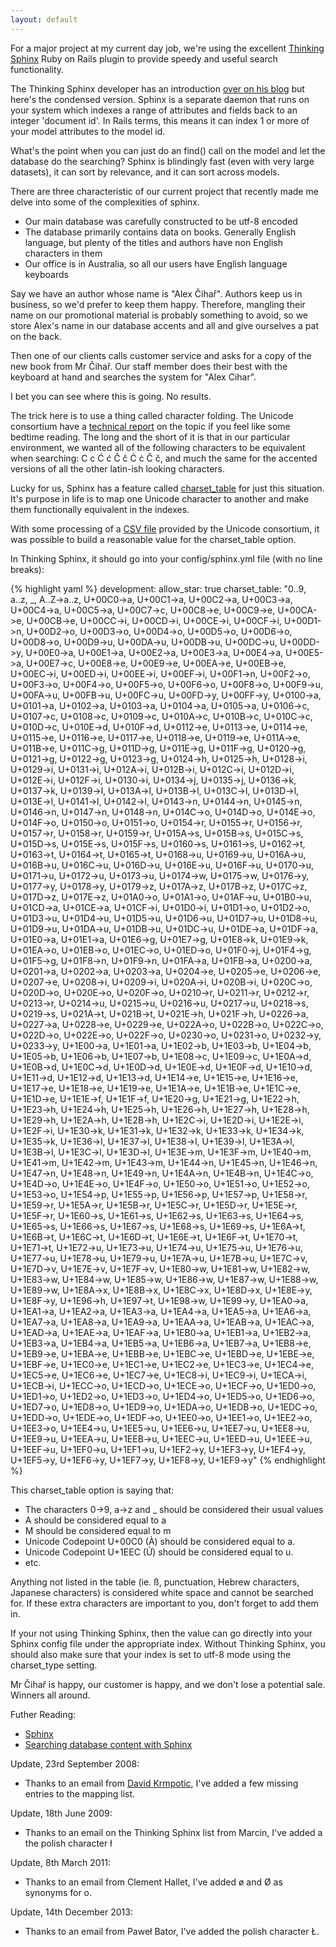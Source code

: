 ```yaml
---
layout: default
---
```

For a major project at my current day job, we're using the excellent [Thinking
Sphinx](http://ts.freelancing-gods.com) Ruby on Rails plugin to provide speedy
and useful search functionality.

The Thinking Sphinx developer has an introduction [over on his
blog](http://freelancing-gods.com/posts/sphinx_a_primer) but here's the
condensed version. Sphinx is a separate daemon that runs on your system which
indexes a range of attributes and fields back to an integer 'document id'. In
Rails terms, this means it can index 1 or more of your model attributes to the
model id.

What's the point when you can just do an find() call on the model and let the
database do the searching? Sphinx is blindingly fast (even with very large
datasets), it can sort by relevance, and it can sort across models.

There are three characteristic of our current project that recently made me
delve into some of the complexities of sphinx.


- Our main database was carefully constructed to be utf-8 encoded
- The database primarily contains data on books. Generally English language, but plenty of the titles and authors have non English characters in them
- Our office is in Australia, so all our users have English language keyboards


Say we have an author whose name is "Alex Čihař". Authors keep us in business,
so we'd prefer to keep them happy. Therefore, mangling their name on our
promotional material is probably something to avoid, so we store Alex's name in
our database accents and all and give ourselves a pat on the back.

Then one of our clients calls customer service and asks for a copy of the new
book from Mr Čihař. Our staff member does their best with the keyboard at hand
and searches the system for "Alex Cihar".

I bet you can see where this is going. No results.

The trick here is to use a thing called character folding. The Unicode
consortium have a [technical report](http://unicode.org/reports/tr30/) on the
topic if you feel like some bedtime reading. The long and the short of it is that
in our particular environment, we wanted all of the following characters to be
equivalent when searching: C c Ć ć Ĉ ĉ Ċ ċ Č č, and much the same for the
accented versions of all the other latin-ish looking characters.

Lucky for us, Sphinx has a feature called
[charset_table](http://www.sphinxsearch.com/doc.html#conf-charset-table) for
just this situation. It's purpose in life is to map one Unicode character to
another and make them functionally equivalent in the indexes.

With some processing of a [CSV
file](http://www.unicode.org/Public/UNIDATA/UnicodeData.txt) provided by the
Unicode consortium, it was possible to build a reasonable value for the
charset_table option.

In Thinking Sphinx, it should go into your config/sphinx.yml file (with no line
breaks):

{% highlight yaml %}
    development:
      allow_star: true
      charset_table: "0..9, a..z, _, A..Z->a..z, U+00C0->a, U+00C1->a,
        U+00C2->a, U+00C3->a, U+00C4->a, U+00C5->a, U+00C7->c, U+00C8->e,
        U+00C9->e, U+00CA->e, U+00CB->e, U+00CC->i, U+00CD->i, U+00CE->i,
        U+00CF->i, U+00D1->n, U+00D2->o, U+00D3->o, U+00D4->o, U+00D5->o,
        U+00D6->o, U+00D8->o, U+00D9->u, U+00DA->u, U+00DB->u, U+00DC->u,
        U+00DD->y, U+00E0->a, U+00E1->a, U+00E2->a, U+00E3->a, U+00E4->a,
        U+00E5->a, U+00E7->c, U+00E8->e, U+00E9->e, U+00EA->e, U+00EB->e,
        U+00EC->i, U+00ED->i, U+00EE->i, U+00EF->i, U+00F1->n, U+00F2->o,
        U+00F3->o, U+00F4->o, U+00F5->o, U+00F6->o, U+00F8->o, U+00F9->u,
        U+00FA->u, U+00FB->u, U+00FC->u, U+00FD->y, U+00FF->y, U+0100->a,
        U+0101->a, U+0102->a, U+0103->a, U+0104->a, U+0105->a, U+0106->c,
        U+0107->c, U+0108->c, U+0109->c, U+010A->c, U+010B->c, U+010C->c,
        U+010D->c, U+010E->d, U+010F->d, U+0112->e, U+0113->e, U+0114->e,
        U+0115->e, U+0116->e, U+0117->e, U+0118->e, U+0119->e, U+011A->e,
        U+011B->e, U+011C->g, U+011D->g, U+011E->g, U+011F->g, U+0120->g,
        U+0121->g, U+0122->g, U+0123->g, U+0124->h, U+0125->h, U+0128->i,
        U+0129->i, U+0131->i, U+012A->i, U+012B->i, U+012C->i, U+012D->i,
        U+012E->i, U+012F->i, U+0130->i, U+0134->j, U+0135->j, U+0136->k,
        U+0137->k, U+0139->l, U+013A->l, U+013B->l, U+013C->l, U+013D->l,
        U+013E->l, U+0141->l, U+0142->l, U+0143->n, U+0144->n, U+0145->n,
        U+0146->n, U+0147->n, U+0148->n, U+014C->o, U+014D->o, U+014E->o,
        U+014F->o, U+0150->o, U+0151->o, U+0154->r, U+0155->r, U+0156->r,
        U+0157->r, U+0158->r, U+0159->r, U+015A->s, U+015B->s, U+015C->s,
        U+015D->s, U+015E->s, U+015F->s, U+0160->s, U+0161->s, U+0162->t,
        U+0163->t, U+0164->t, U+0165->t, U+0168->u, U+0169->u, U+016A->u,
        U+016B->u, U+016C->u, U+016D->u, U+016E->u, U+016F->u, U+0170->u,
        U+0171->u, U+0172->u, U+0173->u, U+0174->w, U+0175->w, U+0176->y,
        U+0177->y, U+0178->y, U+0179->z, U+017A->z, U+017B->z, U+017C->z,
        U+017D->z, U+017E->z, U+01A0->o, U+01A1->o, U+01AF->u, U+01B0->u,
        U+01CD->a, U+01CE->a, U+01CF->i, U+01D0->i, U+01D1->o, U+01D2->o,
        U+01D3->u, U+01D4->u, U+01D5->u, U+01D6->u, U+01D7->u, U+01D8->u,
        U+01D9->u, U+01DA->u, U+01DB->u, U+01DC->u, U+01DE->a, U+01DF->a,
        U+01E0->a, U+01E1->a, U+01E6->g, U+01E7->g, U+01E8->k, U+01E9->k,
        U+01EA->o, U+01EB->o, U+01EC->o, U+01ED->o, U+01F0->j, U+01F4->g,
        U+01F5->g, U+01F8->n, U+01F9->n, U+01FA->a, U+01FB->a, U+0200->a,
        U+0201->a, U+0202->a, U+0203->a, U+0204->e, U+0205->e, U+0206->e,
        U+0207->e, U+0208->i, U+0209->i, U+020A->i, U+020B->i, U+020C->o,
        U+020D->o, U+020E->o, U+020F->o, U+0210->r, U+0211->r, U+0212->r,
        U+0213->r, U+0214->u, U+0215->u, U+0216->u, U+0217->u, U+0218->s,
        U+0219->s, U+021A->t, U+021B->t, U+021E->h, U+021F->h, U+0226->a,
        U+0227->a, U+0228->e, U+0229->e, U+022A->o, U+022B->o, U+022C->o,
        U+022D->o, U+022E->o, U+022F->o, U+0230->o, U+0231->o, U+0232->y,
        U+0233->y, U+1E00->a, U+1E01->a, U+1E02->b, U+1E03->b, U+1E04->b,
        U+1E05->b, U+1E06->b, U+1E07->b, U+1E08->c, U+1E09->c, U+1E0A->d,
        U+1E0B->d, U+1E0C->d, U+1E0D->d, U+1E0E->d, U+1E0F->d, U+1E10->d,
        U+1E11->d, U+1E12->d, U+1E13->d, U+1E14->e, U+1E15->e, U+1E16->e,
        U+1E17->e, U+1E18->e, U+1E19->e, U+1E1A->e, U+1E1B->e, U+1E1C->e,
        U+1E1D->e, U+1E1E->f, U+1E1F->f, U+1E20->g, U+1E21->g, U+1E22->h,
        U+1E23->h, U+1E24->h, U+1E25->h, U+1E26->h, U+1E27->h, U+1E28->h,
        U+1E29->h, U+1E2A->h, U+1E2B->h, U+1E2C->i, U+1E2D->i, U+1E2E->i,
        U+1E2F->i, U+1E30->k, U+1E31->k, U+1E32->k, U+1E33->k, U+1E34->k,
        U+1E35->k, U+1E36->l, U+1E37->l, U+1E38->l, U+1E39->l, U+1E3A->l,
        U+1E3B->l, U+1E3C->l, U+1E3D->l, U+1E3E->m, U+1E3F->m, U+1E40->m,
        U+1E41->m, U+1E42->m, U+1E43->m, U+1E44->n, U+1E45->n, U+1E46->n,
        U+1E47->n, U+1E48->n, U+1E49->n, U+1E4A->n, U+1E4B->n, U+1E4C->o,
        U+1E4D->o, U+1E4E->o, U+1E4F->o, U+1E50->o, U+1E51->o, U+1E52->o,
        U+1E53->o, U+1E54->p, U+1E55->p, U+1E56->p, U+1E57->p, U+1E58->r,
        U+1E59->r, U+1E5A->r, U+1E5B->r, U+1E5C->r, U+1E5D->r, U+1E5E->r,
        U+1E5F->r, U+1E60->s, U+1E61->s, U+1E62->s, U+1E63->s, U+1E64->s,
        U+1E65->s, U+1E66->s, U+1E67->s, U+1E68->s, U+1E69->s, U+1E6A->t,
        U+1E6B->t, U+1E6C->t, U+1E6D->t, U+1E6E->t, U+1E6F->t, U+1E70->t,
        U+1E71->t, U+1E72->u, U+1E73->u, U+1E74->u, U+1E75->u, U+1E76->u,
        U+1E77->u, U+1E78->u, U+1E79->u, U+1E7A->u, U+1E7B->u, U+1E7C->v,
        U+1E7D->v, U+1E7E->v, U+1E7F->v, U+1E80->w, U+1E81->w, U+1E82->w,
        U+1E83->w, U+1E84->w, U+1E85->w, U+1E86->w, U+1E87->w, U+1E88->w,
        U+1E89->w, U+1E8A->x, U+1E8B->x, U+1E8C->x, U+1E8D->x, U+1E8E->y,
        U+1E8F->y, U+1E96->h, U+1E97->t, U+1E98->w, U+1E99->y, U+1EA0->a,
        U+1EA1->a, U+1EA2->a, U+1EA3->a, U+1EA4->a, U+1EA5->a, U+1EA6->a,
        U+1EA7->a, U+1EA8->a, U+1EA9->a, U+1EAA->a, U+1EAB->a, U+1EAC->a,
        U+1EAD->a, U+1EAE->a, U+1EAF->a, U+1EB0->a, U+1EB1->a, U+1EB2->a,
        U+1EB3->a, U+1EB4->a, U+1EB5->a, U+1EB6->a, U+1EB7->a, U+1EB8->e,
        U+1EB9->e, U+1EBA->e, U+1EBB->e, U+1EBC->e, U+1EBD->e, U+1EBE->e,
        U+1EBF->e, U+1EC0->e, U+1EC1->e, U+1EC2->e, U+1EC3->e, U+1EC4->e,
        U+1EC5->e, U+1EC6->e, U+1EC7->e, U+1EC8->i, U+1EC9->i, U+1ECA->i,
        U+1ECB->i, U+1ECC->o, U+1ECD->o, U+1ECE->o, U+1ECF->o, U+1ED0->o,
        U+1ED1->o, U+1ED2->o, U+1ED3->o, U+1ED4->o, U+1ED5->o, U+1ED6->o,
        U+1ED7->o, U+1ED8->o, U+1ED9->o, U+1EDA->o, U+1EDB->o, U+1EDC->o,
        U+1EDD->o, U+1EDE->o, U+1EDF->o, U+1EE0->o, U+1EE1->o, U+1EE2->o,
        U+1EE3->o, U+1EE4->u, U+1EE5->u, U+1EE6->u, U+1EE7->u, U+1EE8->u,
        U+1EE9->u, U+1EEA->u, U+1EEB->u, U+1EEC->u, U+1EED->u, U+1EEE->u,
        U+1EEF->u, U+1EF0->u, U+1EF1->u, U+1EF2->y, U+1EF3->y, U+1EF4->y,
        U+1EF5->y, U+1EF6->y, U+1EF7->y, U+1EF8->y, U+1EF9->y"
{% endhighlight %}

This charset_table option is saying that:


- The characters 0->9, a->z and _ should be considered their usual values
- A should be considered equal to a
- M should be considered equal to m
- Unicode Codepoint U+00C0 (À) should be considered equal to a.
- Unicode Codepoint U+1EEC (Ử) should be considered equal to u.
- etc.


Anything not listed in the table (ie. ß, punctuation, Hebrew characters, Japanese
characters) is considered white space and cannot be searched for. If
these extra characters are important to you, don't forget to add them in.

If your not using Thinking Sphinx, then the value can go directly into your
Sphinx config file under the appropriate index. Without Thinking Sphinx, you
should also make sure that your index is set to utf-8 mode using the
charset_type setting.

Mr Čihař is happy, our customer is happy, and we don't lose a potential sale.
Winners all around.

Futher Reading:

- [Sphinx](http://www.sphinxsearch.com/)
- [Searching database content with Sphinx](http://www.linux.com/feature/118721)

Update, 23rd September 2008:
- Thanks to an email from [David Krmpotic](http://www.davidkrmpotic.com/), I've
  added a few missing entries to the mapping list.

Update, 18th June 2009:
- Thanks to an email on the Thinking Sphinx list from Marcin, I've
  added a the polish character ł

Update, 8th March 2011:
- Thanks to an email from Clement Hallet, I've added ø and Ø as synonyms for o.

Update, 14th December 2013:
- Thanks to an email from Paweł Bator, I've added the polish character Ł.
